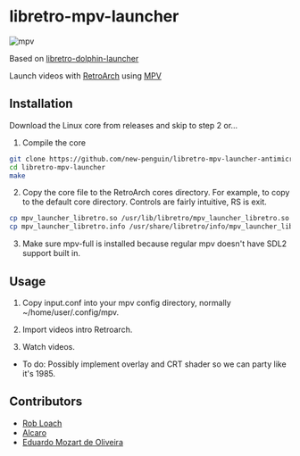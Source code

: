 # libretro-mpv-launcher
![mpv](https://github.com/new-penguin/libretro-mpv-launcher/assets/139792946/23dc2796-152b-4d23-9521-fd1a29eb8d9b)


Based on [libretro-dolphin-launcher](https://github.com/RobLoach/libretro-dolphin-launcher)

Launch videos with [RetroArch](http://www.libretro.com/) using [MPV](https://mpv.io/)


## Installation

Download the Linux core from releases and skip to step 2 or...

1. Compile the core
  ``` bash
  git clone https://github.com/new-penguin/libretro-mpv-launcher-antimicrox
  cd libretro-mpv-launcher
  make
  ```

2. Copy the core file to the RetroArch cores directory. For example, to copy to the default core directory. Controls are fairly intuitive, RS is exit.
  ``` bash
  cp mpv_launcher_libretro.so /usr/lib/libretro/mpv_launcher_libretro.so
  cp mpv_launcher_libretro.info /usr/share/libretro/info/mpv_launcher_libretro.info
  ```

3. Make sure mpv-full is installed because regular mpv doesn't have SDL2 support built in.


## Usage

1. Copy input.conf into your mpv config directory, normally ~/home/user/.config/mpv.

2. Import videos intro Retroarch.

3. Watch videos.

* To do: Possibly implement overlay and CRT shader so we can party like it's 1985.

## Contributors

- [Rob Loach](http://github.com/robloach)
- [Alcaro](https://github.com/Alcaro)
- [Eduardo Mozart de Oliveira](https://github.com/coldscientist)
